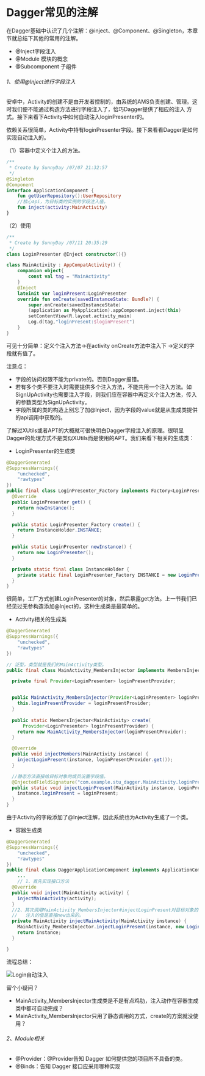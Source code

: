 # Dagger常见的注解

在Dagger基础中认识了几个注解：@inject、@Component、@Singleton，本章节就总结下其他的常用的注解。

- @Inject字段注入
- @Module 模块的概念
- @Subcomponent 子组件

###### 1、使用@Inject进行字段注入

安卓中，Activity的创建不是由开发者控制的，由系统的AMS负责创建、管理。这时我们便不能通过构造方法进行字段注入了，恰巧Dagger提供了相应的注入
方式。接下来看下Activity中如何自动注入loginPresenter的。

依赖关系很简单，Activity中持有loginPresenter字段。接下来看看Dagger是如何实现自动注入的。

（1）容器中定义个注入的方法。
```kotlin
/**
 * Create by SunnyDay /07/07 21:32:57
 */
@Singleton
@Component
interface ApplicationComponent {
    fun getUserRepository():UserRepository
    //核心api，为目标类的实例的字段注入值。
    fun inject(activity:MainActivity)
}
```
（2）使用

```kotlin
/**
 * Create by SunnyDay /07/11 20:35:29
 */
class LoginPresenter @Inject constructor(){}
```

```kotlin
class MainActivity : AppCompatActivity() {
    companion object{
        const val tag = "MainActivity"
    }
    @Inject
    lateinit var loginPresent:LoginPresenter
    override fun onCreate(savedInstanceState: Bundle?) {
        super.onCreate(savedInstanceState)
        (application as MyApplication).appComponent.inject(this)
        setContentView(R.layout.activity_main)
        Log.d(tag,"loginPresent:$loginPresent")
    }
}
```
可见十分简单：定义个注入方法->在activity onCreate方法中注入下 ->定义的字段就有值了。

注意点：

- 字段的访问权限不能为private的。否则Dagger报错。
- 若有多个类不要注入时需要提供多个注入方法，不能共用一个注入方法。如SignUpActivity也需要注入字段，则我们应在容器中再定义个注入方法，传入的参数类型为SignUpActivity。
- 字段所属的类的构造上别忘了加@Inject，因为字段的value就是从生成类提供的api调用中获取的。

了解过XUtils或者APT的大概就可很快明白Dagger字段注入的原理。很明显Dagger的处理方式不是类似XUtils而是使用的APT。我们来看下相关的生成类：

- LoginPresenter的生成类

```java
@DaggerGenerated
@SuppressWarnings({
    "unchecked",
    "rawtypes"
})
public final class LoginPresenter_Factory implements Factory<LoginPresenter> {
  @Override
  public LoginPresenter get() {
    return newInstance();
  }

  public static LoginPresenter_Factory create() {
    return InstanceHolder.INSTANCE;
  }

  public static LoginPresenter newInstance() {
    return new LoginPresenter();
  }

  private static final class InstanceHolder {
    private static final LoginPresenter_Factory INSTANCE = new LoginPresenter_Factory();
  }
}
```
很简单，工厂方式创建LoginPresenter的对象，然后暴露get方法。上一节我们已经见过无参构造添加@Inject的，这种生成类是最简单的。

- Activity相关的生成类

```java
@DaggerGenerated
@SuppressWarnings({
    "unchecked",
    "rawtypes"
})

// 泛型，类型就是我们的MainActivity类型。
public final class MainActivity_MembersInjector implements MembersInjector<MainActivity> {

  private final Provider<LoginPresenter> loginPresentProvider;


  public MainActivity_MembersInjector(Provider<LoginPresenter> loginPresentProvider) {
    this.loginPresentProvider = loginPresentProvider;
  }
  
  public static MembersInjector<MainActivity> create(
      Provider<LoginPresenter> loginPresentProvider) {
    return new MainActivity_MembersInjector(loginPresentProvider);
  }

  @Override
  public void injectMembers(MainActivity instance) {
    injectLoginPresent(instance, loginPresentProvider.get());
  }

  //静态方法直接给目标对象的成员设置字段值。
  @InjectedFieldSignature("com.example.stu_dagger.MainActivity.loginPresent")
  public static void injectLoginPresent(MainActivity instance, LoginPresenter loginPresent) {
    instance.loginPresent = loginPresent;
  }
}
```
由于Activity的字段添加了@Inject注解，因此系统也为Activity生成了一个类。

- 容器生成类

```java
@DaggerGenerated
@SuppressWarnings({
    "unchecked",
    "rawtypes"
})
public final class DaggerApplicationComponent implements ApplicationComponent {
    ...
    // 1、首先实现接口方法
  @Override
  public void inject(MainActivity activity) {
    injectMainActivity(activity);
  }
  //2、其次调用MainActivity_MembersInjector#injectLoginPresent对目标对象的字段进行注入。
  //   注入的值是直接new出来的。  
  private MainActivity injectMainActivity(MainActivity instance) {
    MainActivity_MembersInjector.injectLoginPresent(instance, new LoginPresenter());
    return instance;
  }

}
```

流程总结：

![Login自动注入](https://gitee.com/sunnnydaydev/my-pictures/raw/master/github/di/flow.png)

留个小疑问？

- MainActivity_MembersInjector生成类是不是有点鸡肋，注入动作在容器生成类中都可自动完成？
- MainActivity_MembersInjector只用了静态调用的方式，create的方案就没使用？

###### 2、Module相关

- @Provider：@Provider告知 Dagger 如何提供您的项目所不具备的类。
- @Binds：告知 Dagger 接口应采用哪种实现
